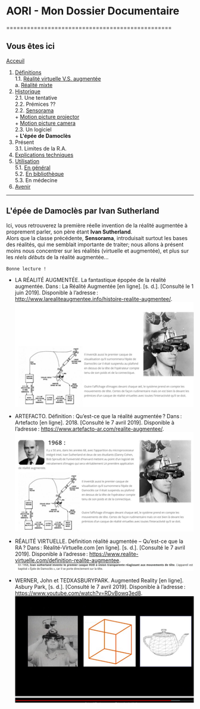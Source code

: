 # AORI - Mon Dossier Documentaire
================================================
## Vous êtes ici
[Acceuil](Introduction.md)

1. [Définitions](Definition.md)  
 1.1. [Réalité virtuelle V.S. augmentée ](vs.md)       
             a. [Réalité mixte](mixed.md)
2. [Historique](Histoire.md)  
 2.1. Une tentative   
 2.2. Prémices ??  
 2.2. [Sensorama](sensorama.md)  
        + [Motion picture projector](premierei.md)  
        + [Motion picture camera](secondei.md)  
 2.3. Un logiciel  
        + **L'épée de Damoclès**  
3. Présent  
 3.1. Limites de la R.A.
4. [Explications techniques](Fonctionnement.md)
5. [Utilisation](utilisation.md)  
  5.1. [En général](engeneral.md)  
  5.2. [En bibliothèque](bibli.md)  
  5.3. En médecine  
 6. [Avenir](Avenir.md)  

-----------------------------------------------
**L'épée de Damoclès** par Ivan Sutherland
----------------------------------------------------------------------------------------------------------------------------------------
Ici, vous retrouverez la première réelle invention de la réalité augmentée à proprement parler, son père étant __Ivan Sutherland__.  
Alors que la classe précédente, **Sensorama**, introduisait surtout les bases des réalités, qui me semblait importante de traiter; nous allons à présent moins nous concentrer sur les réalités (virtuelle et augmentée), et plus sur les *réels débuts* de la réalité augmentée...

````
Bonne lecture !
````
* LA RÉALITÉ AUGMENTÉE. La fantastique épopée de la réalité augmentée. Dans : La Réalité Augmentée [en ligne]. [s. d.]. [Consulté le 1 juin 2019]. Disponible à l’adresse : http://www.larealiteaugmentee.info/histoire-realite-augmentee/.  
![definition introduction](/Images/iv5.JPG)

* ARTEFACTO. Définition : Qu’est-ce que la réalité augmentée ? Dans : Artefacto [en ligne]. 2018. [Consulté le 7 avril 2019]. Disponible à l’adresse : https://www.artefacto-ar.com/realite-augmentee/.  
![epee bonne definiton](/Images/iv3.JPG)

* RÉALITÉ VIRTUELLE. Définition réalité augmentée – Qu’est-ce que la RA ? Dans : Réalité-Virtuelle.com [en ligne]. [s. d.]. [Consulté le 7 avril 2019]. Disponible à l’adresse : https://www.realite-virtuelle.com/definition-realite-augmentee.  
![description epee](/Images/iv2.JPG)  

* WERNER, John et TEDXASBURYPARK. Augmented Reality [en ligne]. Asbury Park, [s. d.]. [Consulté le 7 avril 2019]. Disponible à l’adresse : https://www.youtube.com/watch?v=RDvBowq3ed8.  
![image pixar](/Images/iv1.JPG)
